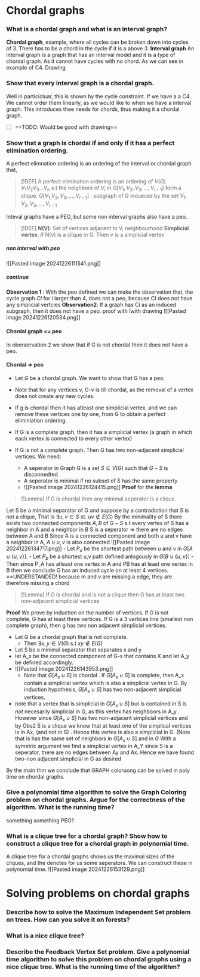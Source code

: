 
# Chordal graphs 
### What is a chordal graph and what is an interval graph? 
**Chordal graph**, example, where all cycles can be broken down into cycles of 3. There has to be a chord in the cycle if it is a above 3. 
**Interval graph**
An interval graph is a graph that has an interval model and it is a type of chordal graph.
As it cannot have cycles with no chord. 
As we can see in example of C4. Drawing
### Show that every interval graph is a chordal graph. 
Well in particicluar, this is shown by the cycle constraint. If we have a a C4. We cannot order them linearly, as we would like to when we have a interval graph. This introduces thee needs for chords, thus making it a chordal graph. 
- [ ] ==TODO: Would be good with drawing==

### Show that a graph is chordal if and only if it has a perfect elimination ordering. 
A perfect elimnation ordering is an ordering of the interval or chordal graph that, 

> [!DEF]
> A perfect elimination ordering is an ordering of $V(G)$  $V_{1}V_{2}V_3...V_{n}$ s.t
> the neighbors of $V_i$ in $G[{V_{1},V_{2},V_3,...,V_{i-1}}]$ form a clique. 
> $G[{V_{1,}V_{2},V_3,...,V_{i-1}}]$ : subgraph of G indueces by the set ${V_{1},V_{2},V_3,...,V_{i-1}}$

Inteval graphs have a PEO, but some non interval graphs also have a peo. 
> [!DEF]
> **N(V)**: Set of vertices adjacent to V, neighbourhood
> **Simplicial vertex**: If N(v) is a clique in G. Then v is a simplicial vertex


##### non interval with peo
![[Pasted image 20241226111541.png]]
##### continue
**Observation 1** : With the peo defined we can make the observation that, the cycle graph $CI$ for i larger than 4, does not a peo, because CI does not have any simplicial vertcies
**Observation2**: If a graph has Ci as an induced subgraph, then it does not have a peo. 
proof with Íwith drawing
![[Pasted image 20241226120534.png]]
#### 

#### Chordal graph <= peo
In oberservation 2 we show that if G is not chordal then it does not have a peo. 

#### Chordal => peo
- Let $G$ be a chordal graph. We want to show that G has a peo. 
- Note that for any vertices v, G-v is till chordal, as the removal of a vertex does not create any new cycles. 
- If g is chordal then it has atleast one simplicial vertex, and we can remove these vertices one by one, from G to obtain a perfect eliminiation ordering. 

- If G is a complete graph, then it has a simplicial vertex (a graph in which each vertex is connected to every other vertex)

- If G is not a complete graph. Then G has two non-adjacent simplicial vertices. We need:
	- A seperator in Graph G is a set $S \subseteq V(G)$ such that $G-S$ is disconnedted
	- A seperator is minimal if  no subset of S has the same property
	- ![[Pasted image 20241226124415.png]]
**Proof** for the **lemma**
> [!Lemma]
> If G is chordal then any minimal seperator is a clique. 

Let S be a minimal separator of G and suppose by a contradiction that S is not a clique, That is $\exists u,v \in S$ st. $uv \notin E(G)$ 
By the minimality of S there exists two connected components $A,B$ of $G-S$ s.t every vertex of S has a neighbor in A and a neighbor in B 
S is a seperator => there are no edges between A and B
	Since A is a connected component and both u and v have a neighbor in A, $A \cup {u,v}$ is also connected 
	![[Pasted image 20241226134717.png]]
	- Let $P_a$ be the shortest path between u and v in $G[{A\cup \{u,v\}}]$.
	- Let $P_b$ be a shortest u,v path defined anlogously in $G[{B\cup \{u,v\}}]$
	- Then since P_A has atleast one vertex in A and PB has at least one vertex in B then we conclude G has an induced cycle on at least 4 vertices. 
	==UNDERSTANDED! because m and v are missing a edge, they are therefore missing a chord
	

> [!Lemma]
> If $G$ is chordal and is not a clique then G has at least two non-adjacent simplicial vertices

**Proof**
We prove by induction on the number of vertices.
If G is not complete, G has at least three vertices. If G is a 3 vertices line (smallest non complete graph), then g has two non adjacent simplicial vertices. 
- Let G be a chordal graph that is not complete. 
	- Then $\exists x,y \in V(G)$ s.t $xy \notin E(G)$ 
- Let S be a minimal separator that separates x and y
- let A_x be the connected component of G-s that contains X and let A_y be defined accordingly. 
- ![[Pasted image 20241226143953.png]]
	- Note that $G[A_{x}\cup S]$ is chordal . If $G[A_{x}\cup S]$ is complete, then A_x contain a simplicial vertex which is also a simplicial vertex in G. By induction hypothesis, $G[A_{x}\cup S]$ has two non-adjacent simplicial vertices. 
- note that a vertex that is simplicial in $G[A_{x}\cup S]$ but is contained in S is *not* necesarily simplicial in G, as  this vertex has neighboors in A_y .
  However since $G[A_{x}\cup S]$ has two non-adjacent simplicial vertices and by Obs2 S is a clique we know that at least one of the simplical vertices is in Ax, (and not in S) . Hence this vertex is also a simplicial in G. (Note that is has the same set of neighbors in $G[A_{x}\cup S]$ and in $G$
With a symetric argument we find a simplicial vertex in A_Y since S is a seperator, there are no edges between Ay and Ax. Hence we have found two-non adjacent simplicial in G as desired

By the main thm we conclude that GRAPH coloruong can be solved in poly time on chordal graphs. 

###  Give a polynomial time algorithm to solve the Graph Coloring problem on chordal graphs. Argue for the correctness of the algorithm. What is the running time? 
something something PEO?
### What is a clique tree for a chordal graph? Show how to construct a clique tree for a chordal graph in polynomial time.
A clique tree for a chordal graphs shows us the maximal sizes of the cliques, and the denotes for us some seperators.
We can construct these in polynomial time. 
![[Pasted image 20241226153129.png]]

# Solving problems on chordal graphs 
###  Describe how to solve the Maximum Independent Set problem on trees. How can you solve it on forests?

###  What is a nice clique tree? 

### Describe the Feedback Vertex Set problem. Give a polynomial time algorithm to solve this problem on chordal graphs using a nice clique tree. What is the running time of the algorithm?